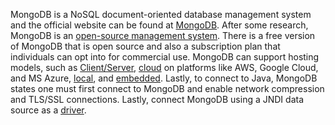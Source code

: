 MongoDB is a NoSQL document-oriented database management system and the official website can be found at [MongoDB](https://www.mongodb.com/). After some research, MongoDB is an [open-source management system](https://hevodata.com/learn/mongodb-open-source/). There is a free version of MongoDB that is open source and also a subscription plan that individuals can opt into for commercial use. MongoDB can support hosting models, such as [Client/Server](https://mongodb.github.io/mongo-java-driver/4.1/driver-reactive/tutorials/client-side-encryption/), [cloud](https://www.mongodb.com/cloud/atlas/lp/try4?utm_content=controldbaasterms&utm_source=google&utm_campaign=search_gs_pl_evergreen_atlas_core_prosp-brand_gic-null_amers-us_ps-all_desktop_eng_lead&utm_term=mongocloud&utm_medium=cpc_paid_search&utm_ad=p&utm_ad_campaign_id=12212624338&adgroup=115749703863&cq_cmp=12212624338&gclid=Cj0KCQjwz6ShBhCMARIsAH9A0qXgg3Yc_8_cK9LXl8v4JRu08Sxn3fA9EQwIikypXpnDANKMIkuZs7IaAursEALw_wcB) on platforms like AWS, Google Cloud, and MS Azure, [local](https://www.mongodb.com/docs/manual/reference/local-database/), and [embedded](https://www.mongodb.com/basics/embedded-mongodb). Lastly, to connect to Java, MongoDB states one must first connect to MongoDB and enable network compression and TLS/SSL connections. Lastly, connect MongoDB using a JNDI data source as a [driver](https://www.mongodb.com/languages/java).
